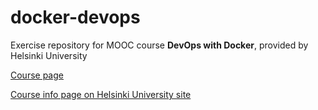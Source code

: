 # docker-devops
Exercise repository for MOOC course **DevOps with Docker**, provided by Helsinki University

[Course page](https://devopswithdocker.com/)

[Course info page on Helsinki University site](https://courses.helsinki.fi/en/aytkt21025en/132141109)
